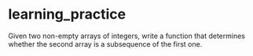 # learning_practice
   Given two non-empty arrays of integers, write a function that determines   whether the second array is a subsequence of the first one.
